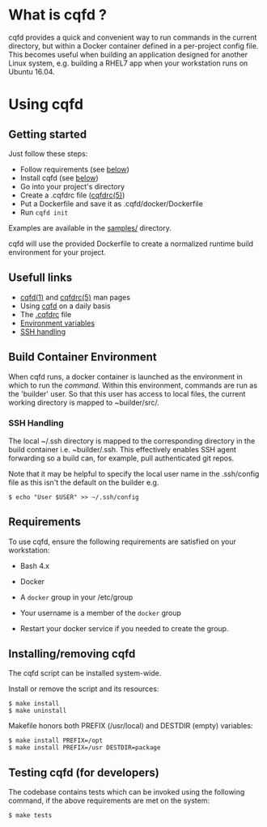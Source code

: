# What is cqfd ? #

cqfd provides a quick and convenient way to run commands in the current
directory, but within a Docker container defined in a per-project config
file. This becomes useful when building an application designed for
another Linux system, e.g. building a RHEL7 app when your workstation
runs on Ubuntu 16.04.

# Using cqfd #

## Getting started ##

Just follow these steps:

* Follow requirements (see [below](#requirements))
* Install cqfd (see [below](#installingremoving-cqfd))
* Go into your project's directory
* Create a .cqfdrc file ([cqfdrc(5)](cqfdrc.5.md#examples))
* Put a Dockerfile and save it as .cqfd/docker/Dockerfile
* Run ``cqfd init``

Examples are available in the [samples/](samples) directory.

cqfd will use the provided Dockerfile to create a normalized runtime
build environment for your project.

## Usefull links

* [cqfd(1)](cqfd.1.md) and [cqfdrc(5)](cqfdrc.5.md) man pages
* Using [cqfd](cqfd.1.md#examples) on a daily basis
* The [.cqfdrc](cqfdrc.5.md#examples) file
* [Environment variables](cqfd.1.md#environment)
* [SSH handling](#sshhandling)

## Build Container Environment

When cqfd runs, a docker container is launched as the environment in
which to run the *command*.  Within this environment, commands are
run as the 'builder' user.  So that this user has access to local
files, the current working directory is mapped to ~builder/src/.

### SSH Handling ###

The local ~/.ssh directory is mapped to the corresponding directory in
the build container i.e. ~builder/.ssh.  This effectively enables SSH agent
forwarding so a build can, for example, pull authenticated git repos.

Note that it may be helpful to specify the local user name in the
.ssh/config file as this isn't the default on the builder e.g.

	$ echo "User $USER" >> ~/.ssh/config

## Requirements ##

To use cqfd, ensure the following requirements are satisfied on your
workstation:

-  Bash 4.x

-  Docker

-  A ``docker`` group in your /etc/group

-  Your username is a member of the ``docker`` group

-  Restart your docker service if you needed to create the group.

## Installing/removing cqfd ##

The cqfd script can be installed system-wide.

Install or remove the script and its resources:

    $ make install
    $ make uninstall

Makefile honors both PREFIX (/usr/local) and DESTDIR (empty) variables:

    $ make install PREFIX=/opt
    $ make install PREFIX=/usr DESTDIR=package

## Testing cqfd (for developers) ##

The codebase contains tests which can be invoked using the following
command, if the above requirements are met on the system:

    $ make tests
